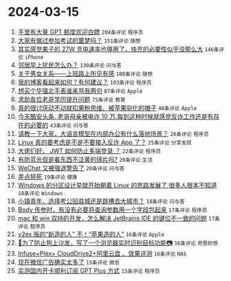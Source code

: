 # 2024-03-15

1. [手里有大量 GPT 额度欢迎白嫖](https://www.v2ex.com/t/1023995) `204条评论` `程序员`
1. [大家有做过参加考试的噩梦吗？](https://www.v2ex.com/t/1023836) `151条评论` `随想`
1. [其实感觉果子的 27W 充电速率也够用了，快充的必要性似乎没那么大](https://www.v2ex.com/t/1024015) `146条评论` `iPhone`
1. [邻居早上扰民怎么办？](https://www.v2ex.com/t/1023831) `130条评论` `问与答`
1. [关于男女关系——上班路上所见有感](https://www.v2ex.com/t/1023983) `108条评论` `随想`
1. [我的博客看起来如何？有何建议？](https://www.v2ex.com/t/1023939) `103条评论` `程序员`
1. [想买个华强北手表谁来骂我两句](https://www.v2ex.com/t/1023832) `87条评论` `Apple`
1. [求助各位老哥学历提升问题](https://www.v2ex.com/t/1023822) `75条评论` `教育`
1. [真的很讨厌动不动就扣果粉思维、被苹果驯化的帽子](https://www.v2ex.com/t/1024105) `48条评论` `Apple`
1. [今天酷安头条, 老哥母亲被电诈 10 万.每到这种时候就感觉反诈工作还是有存在的必要的](https://www.v2ex.com/t/1024041) `43条评论` `问与答`
1. [请教一下大家，大语言模型在内部办公有什么落地场景？](https://www.v2ex.com/t/1023826) `26条评论` `程序员`
1. [Linux 真的要考虑是不是不要接入反诈 App 了？](https://www.v2ex.com/t/1023827) `25条评论` `分享发现`
1. [大佬们好， JWT 如何防止多端登录 ？](https://www.v2ex.com/t/1023997) `22条评论` `程序员`
1. [有防蓝光但是看东西不泛黄的镜片吗?](https://www.v2ex.com/t/1023880) `20条评论` `生活`
1. [WeChat 又被强退警告了](https://www.v2ex.com/t/1023835) `20条评论` `问与答`
1. [差点猝死](https://www.v2ex.com/t/1024108) `19条评论` `健康`
1. [Windows 的分区设计早就开始朝着 Linux 的思路发展了,很多人根本不知道](https://www.v2ex.com/t/1023944) `18条评论` `Windows`
1. [小镇青年，选择考公回县城还是跳槽去大城市？](https://www.v2ex.com/t/1023872) `18条评论` `问与答`
1. [Body 传参时，有没有必要将查询参数用一个字段包起来](https://www.v2ex.com/t/1023889) `17条评论` `程序员`
1. [mac 和 win 双持的开发，怎么解决 JetBrains IDE 的键位不一致的问题](https://www.v2ex.com/t/1023855) `17条评论` `程序员`
1. [v2ex 版的“新造的人” 不！“苹果造的人”](https://www.v2ex.com/t/1024114) `16条评论` `Apple`
1. [🚫为了防止狗上沙发，写了一个浏览器实时识别目标功能📷](https://www.v2ex.com/t/1024038) `16条评论` `奇思妙想`
1. [Infuse+Plex+ CloudDrive2+阿里云盘 。效果评测](https://www.v2ex.com/t/1024020) `16条评论` `NAS`
1. [现在微信广告确实太多了](https://www.v2ex.com/t/1023886) `15条评论` `微信`
1. [实测国内开卡顺利订阅 GPT Plus 方式](https://www.v2ex.com/t/1023879) `15条评论` `程序员`
